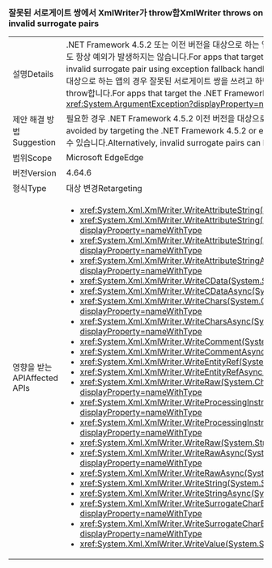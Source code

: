 ### <a name="xmlwriter-throws-on-invalid-surrogate-pairs"></a><span data-ttu-id="02b20-101">잘못된 서로게이트 쌍에서 XmlWriter가 throw함</span><span class="sxs-lookup"><span data-stu-id="02b20-101">XmlWriter throws on invalid surrogate pairs</span></span>

|   |   |
|---|---|
|<span data-ttu-id="02b20-102">설명</span><span class="sxs-lookup"><span data-stu-id="02b20-102">Details</span></span>|<span data-ttu-id="02b20-103">.NET Framework 4.5.2 또는 이전 버전을 대상으로 하는 앱의 경우 예외 대체(fallback) 처리를 사용하여 잘못된 서로게이트 쌍을 써도 항상 예외가 발생하지는 않습니다.</span><span class="sxs-lookup"><span data-stu-id="02b20-103">For apps that target the .NET Framework 4.5.2 or previous versions, writing an invalid surrogate pair using exception fallback handling does not always throw an exception.</span></span> <span data-ttu-id="02b20-104">.NET Framework 4.6을 대상으로 하는 앱의 경우 잘못된 서로게이트 쌍을 쓰려고 하면 <xref:System.ArgumentException?displayProperty=name>을 throw합니다.</span><span class="sxs-lookup"><span data-stu-id="02b20-104">For apps that target the .NET Framework 4.6, attempting to write an invalid surrogate pair throws an <xref:System.ArgumentException?displayProperty=name>.</span></span>|
|<span data-ttu-id="02b20-105">제안 해결 방법</span><span class="sxs-lookup"><span data-stu-id="02b20-105">Suggestion</span></span>|<span data-ttu-id="02b20-106">필요한 경우 .NET Framework 4.5.2 이전 버전을 대상으로 하여 이 중단을 피할 수 있습니다.</span><span class="sxs-lookup"><span data-stu-id="02b20-106">If necessary, this break can be avoided by targeting the .NET Framework 4.5.2 or earlier.</span></span> <span data-ttu-id="02b20-107">또는 잘못된 서로게이트 쌍을 쓰기 전에 유효한 xml로 사전 처리할 수 있습니다.</span><span class="sxs-lookup"><span data-stu-id="02b20-107">Alternatively, invalid surrogate pairs can be pre-processed into valid xml prior to writing them.</span></span>|
|<span data-ttu-id="02b20-108">범위</span><span class="sxs-lookup"><span data-stu-id="02b20-108">Scope</span></span>|<span data-ttu-id="02b20-109">Microsoft Edge</span><span class="sxs-lookup"><span data-stu-id="02b20-109">Edge</span></span>|
|<span data-ttu-id="02b20-110">버전</span><span class="sxs-lookup"><span data-stu-id="02b20-110">Version</span></span>|<span data-ttu-id="02b20-111">4.6</span><span class="sxs-lookup"><span data-stu-id="02b20-111">4.6</span></span>|
|<span data-ttu-id="02b20-112">형식</span><span class="sxs-lookup"><span data-stu-id="02b20-112">Type</span></span>|<span data-ttu-id="02b20-113">대상 변경</span><span class="sxs-lookup"><span data-stu-id="02b20-113">Retargeting</span></span>|
|<span data-ttu-id="02b20-114">영향을 받는 API</span><span class="sxs-lookup"><span data-stu-id="02b20-114">Affected APIs</span></span>|<ul><li><xref:System.Xml.XmlWriter.WriteAttributeString(System.String,System.String)?displayProperty=nameWithType></li><li><xref:System.Xml.XmlWriter.WriteAttributeString(System.String,System.String,System.String)?displayProperty=nameWithType></li><li><xref:System.Xml.XmlWriter.WriteAttributeString(System.String,System.String,System.String,System.String)?displayProperty=nameWithType></li><li><xref:System.Xml.XmlWriter.WriteAttributeStringAsync(System.String,System.String,System.String,System.String)?displayProperty=nameWithType></li><li><xref:System.Xml.XmlWriter.WriteCData(System.String)?displayProperty=nameWithType></li><li><xref:System.Xml.XmlWriter.WriteCDataAsync(System.String)?displayProperty=nameWithType></li><li><xref:System.Xml.XmlWriter.WriteChars(System.Char[],System.Int32,System.Int32)?displayProperty=nameWithType></li><li><xref:System.Xml.XmlWriter.WriteCharsAsync(System.Char[],System.Int32,System.Int32)?displayProperty=nameWithType></li><li><xref:System.Xml.XmlWriter.WriteComment(System.String)?displayProperty=nameWithType></li><li><xref:System.Xml.XmlWriter.WriteCommentAsync(System.String)?displayProperty=nameWithType></li><li><xref:System.Xml.XmlWriter.WriteEntityRef(System.String)?displayProperty=nameWithType></li><li><xref:System.Xml.XmlWriter.WriteEntityRefAsync(System.String)?displayProperty=nameWithType></li><li><xref:System.Xml.XmlWriter.WriteRaw(System.Char[],System.Int32,System.Int32)?displayProperty=nameWithType></li><li><xref:System.Xml.XmlWriter.WriteProcessingInstruction(System.String,System.String)?displayProperty=nameWithType></li><li><xref:System.Xml.XmlWriter.WriteProcessingInstructionAsync(System.String,System.String)?displayProperty=nameWithType></li><li><xref:System.Xml.XmlWriter.WriteRaw(System.String)?displayProperty=nameWithType></li><li><xref:System.Xml.XmlWriter.WriteRawAsync(System.Char[],System.Int32,System.Int32)?displayProperty=nameWithType></li><li><xref:System.Xml.XmlWriter.WriteRawAsync(System.String)?displayProperty=nameWithType></li><li><xref:System.Xml.XmlWriter.WriteString(System.String)?displayProperty=nameWithType></li><li><xref:System.Xml.XmlWriter.WriteStringAsync(System.String)?displayProperty=nameWithType></li><li><xref:System.Xml.XmlWriter.WriteSurrogateCharEntity(System.Char,System.Char)?displayProperty=nameWithType></li><li><xref:System.Xml.XmlWriter.WriteSurrogateCharEntityAsync(System.Char,System.Char)?displayProperty=nameWithType></li><li><xref:System.Xml.XmlWriter.WriteValue(System.String)?displayProperty=nameWithType></li></ul>|

